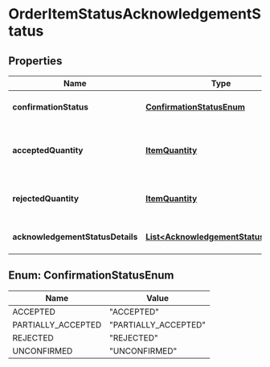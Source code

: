 
# OrderItemStatusAcknowledgementStatus

## Properties
Name | Type | Description | Notes
------------ | ------------- | ------------- | -------------
**confirmationStatus** | [**ConfirmationStatusEnum**](#ConfirmationStatusEnum) | Confirmation status of line item. |  [optional]
**acceptedQuantity** | [**ItemQuantity**](ItemQuantity.md) | Item quantities accepted by vendor to be shipped. |  [optional]
**rejectedQuantity** | [**ItemQuantity**](ItemQuantity.md) | Item quantities rejected by vendor. |  [optional]
**acknowledgementStatusDetails** | [**List&lt;AcknowledgementStatusDetails&gt;**](AcknowledgementStatusDetails.md) | Details of item quantity confirmed. |  [optional]


<a name="ConfirmationStatusEnum"></a>
## Enum: ConfirmationStatusEnum
Name | Value
---- | -----
ACCEPTED | &quot;ACCEPTED&quot;
PARTIALLY_ACCEPTED | &quot;PARTIALLY_ACCEPTED&quot;
REJECTED | &quot;REJECTED&quot;
UNCONFIRMED | &quot;UNCONFIRMED&quot;



